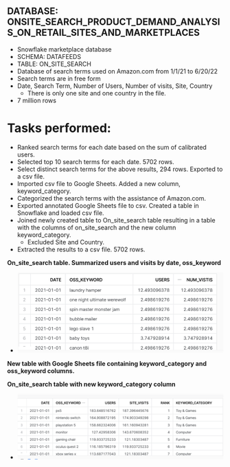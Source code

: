 ## DATABASE: ONSITE_SEARCH_PRODUCT_DEMAND_ANALYSIS_ON_RETAIL_SITES_AND_MARKETPLACES
- Snowflake marketplace database
- SCHEMA:  DATAFEEDS
- TABLE: ON_SITE_SEARCH
- Database of search terms used on Amazon.com from 1/1/21 to 6/20/22
- Search terms are in free form
- Date,  Search Term, Number of Users, Number of visits, Site, Country
  -  There is only one site and one country in the file.   
- 7 million rows

# Tasks performed:
- Ranked search terms for each date based on the sum of calibrated users.
- Selected top 10 search terms for each date. 5702 rows.
- Select distinct search terms for the above results, 294 rows.  Exported to a csv file.
- Imported csv file to Google Sheets.  Added a new column, keyword_category.
- Categorized the search terms with the assistance of Amazon.com.
- Exported annotated Google Sheets file to csv.  Created a table in Snowflake and loaded csv file.
- Joined newly created table to On_site_search table resulting in a table with the columns of on_site_search and the new column keyword_category.
  - Excluded Site and Country.  
- Extracted the results to a csv file.  5702 rows.

<b> On_site_search table.  Summarized users and visits by date, oss_keyword
-  ![On_site_Search table](https://github.com/Sarah269/slice-and-dice/blob/main/Amazon%20Site%20Searches/On_site_search.png)

<b> New table with Google Sheets file containing keyword_category and oss_keyword columns. </b>



<b> On_site_search table with new keyword_category column
- ![On_site_search keyword and keyword_column](https://github.com/Sarah269/slice-and-dice/blob/main/Amazon%20Site%20Searches/On_site_with_category.png)



  
